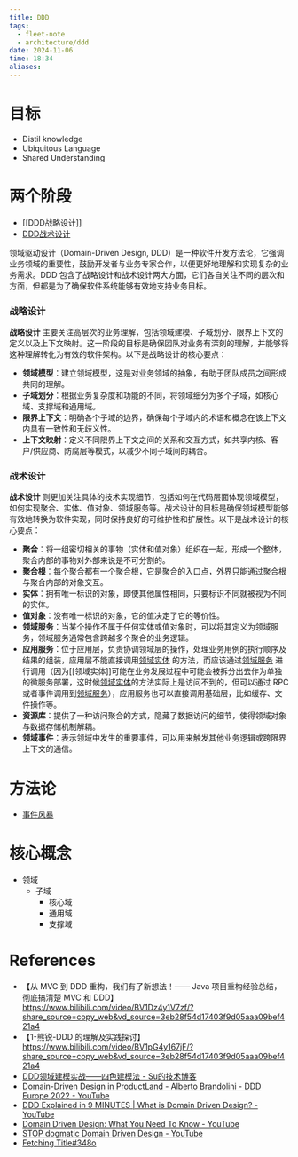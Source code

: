 ```yaml
---
title: DDD
tags:
  - fleet-note
  - architecture/ddd
date: 2024-11-06
time: 18:34
aliases:
---
```


# 目标

* Distil knowledge
* Ubiquitous Language
* Shared Understanding

# 两个阶段

* [[DDD战略设计]]
* [DDD战术设计](DDD战术设计.md)

领域驱动设计（Domain-Driven Design, DDD）是一种软件开发方法论，它强调业务领域的重要性，鼓励开发者与业务专家合作，以便更好地理解和实现复杂的业务需求。DDD 包含了战略设计和战术设计两大方面，它们各自关注不同的层次和方面，但都是为了确保软件系统能够有效地支持业务目标。

### 战略设计

**战略设计** 主要关注高层次的业务理解，包括领域建模、子域划分、限界上下文的定义以及上下文映射。这一阶段的目标是确保团队对业务有深刻的理解，并能够将这种理解转化为有效的软件架构。以下是战略设计的核心要点：

- **领域模型**：建立领域模型，这是对业务领域的抽象，有助于团队成员之间形成共同的理解。
- **子域划分**：根据业务复杂度和功能的不同，将领域细分为多个子域，如核心域、支撑域和通用域。
- **限界上下文**：明确各个子域的边界，确保每个子域内的术语和概念在该上下文内具有一致性和无歧义性。
- **上下文映射**：定义不同限界上下文之间的关系和交互方式，如共享内核、客户/供应商、防腐层等模式，以减少不同子域间的耦合。

### 战术设计

**战术设计** 则更加关注具体的技术实现细节，包括如何在代码层面体现领域模型，如何实现聚合、实体、值对象、领域服务等。战术设计的目标是确保领域模型能够有效地转换为软件实现，同时保持良好的可维护性和扩展性。以下是战术设计的核心要点：

- **聚合**：将一组密切相关的事物（实体和值对象）组织在一起，形成一个整体，聚合内部的事物对外部来说是不可分割的。
- **聚合根**：每个聚合都有一个聚合根，它是聚合的入口点，外界只能通过聚合根与聚合内部的对象交互。
- **实体**：拥有唯一标识的对象，即使其他属性相同，只要标识不同就被视为不同的实体。
- **值对象**：没有唯一标识的对象，它的值决定了它的等价性。
- **领域服务**：当某个操作不属于任何实体或值对象时，可以将其定义为领域服务，领域服务通常包含跨越多个聚合的业务逻辑。
- **应用服务**：位于应用层，负责协调领域层的操作，处理业务用例的执行顺序及结果的组装，应用层不能直接调用[领域实体](领域实体.md) 的方法，而应该通过[领域服务](领域服务.md) 进行调用（因为[[领域实体]]可能在业务发展过程中可能会被拆分出去作为单独的微服务部署，这时候[领域实体](领域实体.md)的方法实际上是访问不到的，但可以通过 RPC 或者事件调用到[领域服务](领域服务.md)），应用服务也可以直接调用基础层，比如缓存、文件操作等。
- **资源库**：提供了一种访问聚合的方式，隐藏了数据访问的细节，使得领域对象与数据存储机制解耦。
- **领域事件**：表示领域中发生的重要事件，可以用来触发其他业务逻辑或跨限界上下文的通信。
# 方法论

* [事件风暴](事件风暴.md)

# 核心概念

* 领域
	* 子域
		* 核心域
		* 通用域
		* 支撑域

# References

* 【从 MVC 到 DDD 重构，我们有了新想法！—— Java 项目重构经验总结，彻底搞清楚 MVC 和 DDD】 https://www.bilibili.com/video/BV1Dz4y1V7zf/?share_source=copy_web&vd_source=3eb28f54d17403f9d05aaa09bef421a4
* 【1-熊锐-DDD 的理解及实践探讨】 https://www.bilibili.com/video/BV1pG4y167jF/?share_source=copy_web&vd_source=3eb28f54d17403f9d05aaa09bef421a4
* [DDD领域建模实战——四色建模法 - Su的技术博客](https://blog.verysu.com/aritcle/ddd/1823)
* [Domain-Driven Design in ProductLand - Alberto Brandolini - DDD Europe 2022 - YouTube](https://youtu.be/ufdcfe8VmHM?si=DdWgZ656jdZbn3KN)
* [DDD Explained in 9 MINUTES | What is Domain Driven Design? - YouTube](https://youtu.be/kbGYy49fCz4?si=Xg6OW_jV5yMW6Ec8)
* [Domain Driven Design: What You Need To Know - YouTube](https://youtu.be/4rhzdZIDX_k?si=ZiQU2D38xei0KiaN)
* [STOP dogmatic Domain Driven Design - YouTube](https://youtu.be/8XmXhXH_q90?si=YrRqIkQekhJXA0p9)
* [Fetching Title#348o](https://youtu.be/o-ym035R1eY?si=jvgf_LbXThM-_R9k)